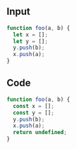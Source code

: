 
## Input

```javascript
function foo(a, b) {
  let x = [];
  let y = [];
  y.push(b);
  x.push(a);
}

```

## Code

```javascript
function foo(a, b) {
  const x = [];
  const y = [];
  y.push(b);
  x.push(a);
  return undefined;
}

```
      